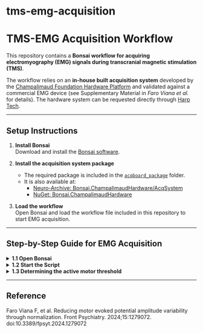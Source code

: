 # tms-emg-acquisition

# TMS-EMG Acquisition Workflow

This repository contains a **Bonsai workflow for acquiring electromyography (EMG) signals during transcranial magnetic stimulation (TMS)**.  

The workflow relies on an **in-house built acquisition system** developed by the [Champalimaud Foundation Hardware Platform](https://harp-tech.org/) and validated against a commercial EMG device (see Supplementary Material in *Faro Viana et al.* for details). The hardware system can be requested directly through [Harp Tech](https://harp-tech.org/).  

---

## Setup Instructions

1. **Install Bonsai**  
   Download and install the [Bonsai software](https://bonsai-rx.org/).  

2. **Install the acquisition system package**  
   - The required package is included in the [`acqboard_package`](./acqboard_package) folder.  
   - It is also available at:  
     - [Neuro-Archive: Bonsai.ChampalimaudHardware/AcqSystem](https://github.com/bonsai-rx/neuro-archive/tree/main/Bonsai.ChampalimaudHardware/AcqSystem)  
     - [NuGet: Bonsai.ChampalimaudHardware](https://www.nuget.org/packages/Bonsai.ChampalimaudHardware)  

3. **Load the workflow**  
   Open Bonsai and load the workflow file included in this repository to start EMG acquisition.  

---

## Step-by-Step Guide for EMG Acquisition

<details>
<summary><strong>1.1 Open Bonsai</strong></summary>

Open the **Bonsai** software and select the file containing the script for EMG data acquisition.  

![EMG and TMS](./images/bonsai_open.png)

</details>

<details>
<summary><strong>1.2 Start the Script</strong></summary>

Once all the preparations for the sessions are concluded, proceed to **start the script**.  

![Valid EMG Example](images/valid_emg.png)

</details>

<details>
<summary><strong>1.3 Determining the active motor threshold</strong></summary>

After performing MVICs, three lines will appear in the right-hand side window:

- Instruct the participant to perform the movement described in **3.4.1**  
- The **blue line** should be placed in between the **yellow** and **orange** ones  
- Once a pulse is applied, the consequent EMG is valid **if the word “True” appears on the screen** (see red box in the picture below)  
- Otherwise, the results of the pulse should not be considered  

![EMG and TMS](./images/bonsai_amt_finish.png)

</details>

---

## Reference

Faro Viana F, et al. Reducing motor evoked potential amplitude variability through normalization. Front Psychiatry. 2024;15:1279072. doi:10.3389/fpsyt.2024.1279072


